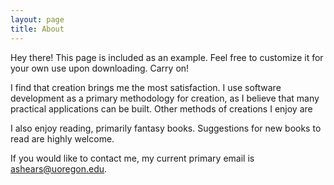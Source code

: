 ```yaml
---
layout: page
title: About
---
```


<p class="message">
  Hey there! This page is included as an example. Feel free to customize it for your own use upon downloading. Carry on!
</p>
<p>
I find that creation brings me the most satisfaction. I use software development as a primary methodology for creation, as I believe that many practical applications can be built. Other methods of creations I enjoy are 

I also enjoy reading, primarily fantasy books. Suggestions for new books to read are highly welcome. 

If you would like to contact me, my current primary email is ashears@uoregon.edu.
</p>
